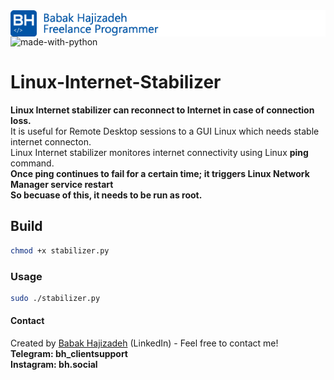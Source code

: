 <img src="https://github.com/babakhajizadeh/Linux-Internet-Stabilizer/blob/main/readme_logo.png" alt="Babak Hajizadeh" style="float:left;"/>

![made-with-python](https://img.shields.io/badge/python-v3.7-blue)
# Linux-Internet-Stabilizer

__Linux Internet stabilizer can reconnect to Internet in case of connection loss.__  
It is useful for Remote Desktop sessions to a GUI Linux which needs stable internet connecton.  
Linux Internet stabilizer monitores internet connectivity using Linux __ping__ command.  
__Once ping continues to fail for a certain time; it triggers Linux Network Manager service restart__  
__So becuase of this, it needs to be run as root.__  
## Build  
```sh
chmod +x stabilizer.py
```
### Usage
```sh
sudo ./stabilizer.py
```
#### Contact
Created by [Babak Hajizadeh]( www.linkedin.com/in/babakhajizadeh) (LinkedIn) - Feel free to contact me!  
__Telegram: bh_clientsupport__  
__Instagram: bh.social__  
